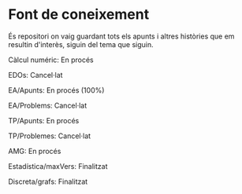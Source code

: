 # Font de coneixement
És repositori on vaig guardant tots els apunts i altres històries que em resultin d'interès, siguin del tema que siguin.

Càlcul numéric: En procés 

EDOs: Cancel·lat

EA/Apunts: En procés (100%)

EA/Problems: Cancel·lat

TP/Apunts: En procés 

TP/Problemes: Cancel·lat

AMG: En procés 



Estadística/maxVers: Finalitzat

Discreta/grafs: Finalitzat
